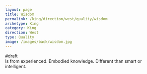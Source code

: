 ```yaml
---
layout: page
title: Wisdom
permalink: /king/direction/west/quality/wisdom
archetype: King
category: King
direction: West
type: Quality
image: /images/back/wisdom.jpg
---
```

#draft   
Is from experienced. Embodied knowledge. Different than smart or intelligent. 
